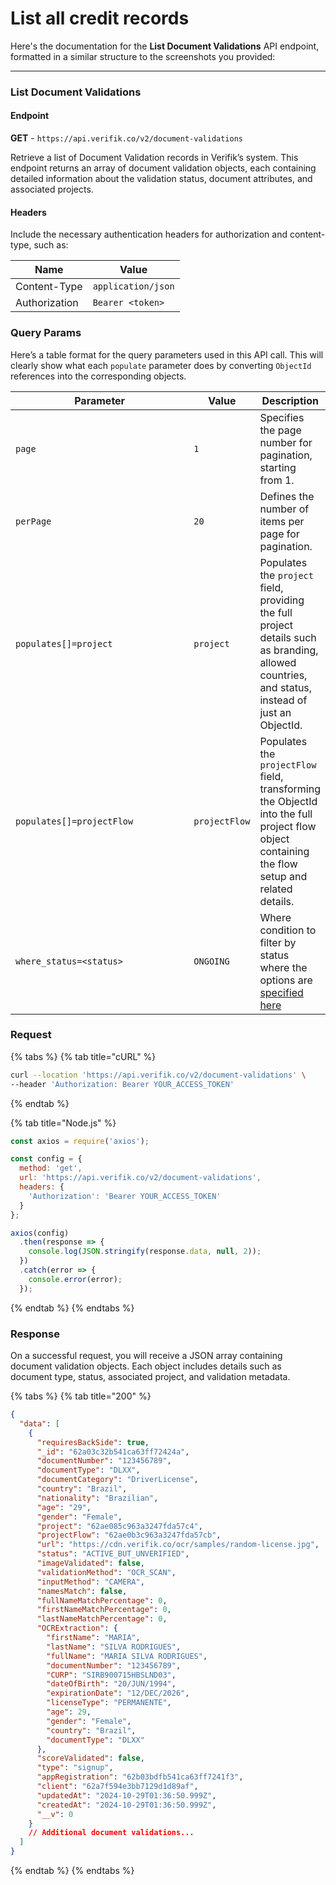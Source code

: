 # List all credit records

Here's the documentation for the **List Document Validations** API endpoint, formatted in a similar structure to the screenshots you provided:

***

### List Document Validations

#### Endpoint

**GET** - `https://api.verifik.co/v2/document-validations`

Retrieve a list of Document Validation records in Verifik’s system. This endpoint returns an array of document validation objects, each containing detailed information about the validation status, document attributes, and associated projects.

#### Headers

Include the necessary authentication headers for authorization and content-type, such as:

| Name          | Value              |
| ------------- | ------------------ |
| Content-Type  | `application/json` |
| Authorization | `Bearer <token>`   |

### Query Params

Here’s a table format for the query parameters used in this API call. This will clearly show what each `populate` parameter does by converting `ObjectId` references into the corresponding objects.

<table><thead><tr><th width="320">Parameter</th><th>Value</th><th>Description</th></tr></thead><tbody><tr><td><code>page</code></td><td><code>1</code></td><td>Specifies the page number for pagination, starting from 1.</td></tr><tr><td><code>perPage</code></td><td><code>20</code></td><td>Defines the number of items per page for pagination.</td></tr><tr><td><code>populates[]=project</code></td><td><code>project</code></td><td>Populates the <code>project</code> field, providing the full project details such as branding, allowed countries, and status, instead of just an ObjectId.</td></tr><tr><td><code>populates[]=projectFlow</code></td><td><code>projectFlow</code></td><td>Populates the <code>projectFlow</code> field, transforming the ObjectId into the full project flow object containing the flow setup and related details.</td></tr><tr><td><code>where_status=&#x3C;status></code></td><td><code>ONGOING</code></td><td>Where condition to filter by status where the options are <a href="../document-validations/the-document-validation-object">specified here</a></td></tr></tbody></table>

### Request

{% tabs %}
{% tab title="cURL" %}

```bash
curl --location 'https://api.verifik.co/v2/document-validations' \
--header 'Authorization: Bearer YOUR_ACCESS_TOKEN'
```

{% endtab %}

{% tab title="Node.js" %}

```javascript
const axios = require('axios');

const config = {
  method: 'get',
  url: 'https://api.verifik.co/v2/document-validations',
  headers: {
    'Authorization': 'Bearer YOUR_ACCESS_TOKEN'
  }
};

axios(config)
  .then(response => {
    console.log(JSON.stringify(response.data, null, 2));
  })
  .catch(error => {
    console.error(error);
  });
```

{% endtab %}
{% endtabs %}

### Response

On a successful request, you will receive a JSON array containing document validation objects. Each object includes details such as document type, status, associated project, and validation metadata.

{% tabs %}
{% tab title="200" %}

```json
{
  "data": [
    {
      "requiresBackSide": true,
      "_id": "62a03c32b541ca63ff72424a",
      "documentNumber": "123456789",
      "documentType": "DLXX",
      "documentCategory": "DriverLicense",
      "country": "Brazil",
      "nationality": "Brazilian",
      "age": "29",
      "gender": "Female",
      "project": "62ae085c963a3247fda57c4",
      "projectFlow": "62ae0b3c963a3247fda57cb",
      "url": "https://cdn.verifik.co/ocr/samples/random-license.jpg",
      "status": "ACTIVE_BUT_UNVERIFIED",
      "imageValidated": false,
      "validationMethod": "OCR_SCAN",
      "inputMethod": "CAMERA",
      "namesMatch": false,
      "fullNameMatchPercentage": 0,
      "firstNameMatchPercentage": 0,
      "lastNameMatchPercentage": 0,
      "OCRExtraction": {
        "firstName": "MARIA",
        "lastName": "SILVA RODRIGUES",
        "fullName": "MARIA SILVA RODRIGUES",
        "documentNumber": "123456789",
        "CURP": "SIRB900715HBSLND03",
        "dateOfBirth": "20/JUN/1994",
        "expirationDate": "12/DEC/2026",
        "licenseType": "PERMANENTE",
        "age": 29,
        "gender": "Female",
        "country": "Brazil",
        "documentType": "DLXX"
      },
      "scoreValidated": false,
      "type": "signup",
      "appRegistration": "62b03bdfb541ca63ff7241f3",
      "client": "62a7f594e3bb7129d1d89af",
      "updatedAt": "2024-10-29T01:36:50.999Z",
      "createdAt": "2024-10-29T01:36:50.999Z",
      "__v": 0
    }
    // Additional document validations...
  ]
}

```

{% endtab %}
{% endtabs %}
